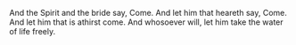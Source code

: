 And the Spirit and the bride say, Come. And let him that heareth say, Come. And let him that is athirst come. And whosoever will, let him take the water of life freely.
